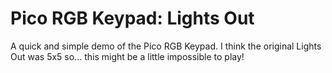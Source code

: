 # Pico RGB Keypad: Lights Out <!-- omit in toc -->

A quick and simple demo of the Pico RGB Keypad. I think the original Lights Out was 5x5 so... this might be a little impossible to play!